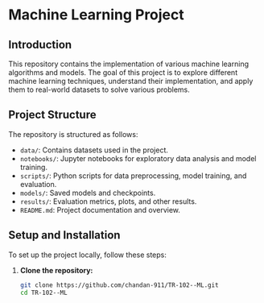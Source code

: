 # Machine Learning Project

## Introduction
This repository contains the implementation of various machine learning algorithms and models. The goal of this project is to explore different machine learning techniques, understand their implementation, and apply them to real-world datasets to solve various problems.

## Project Structure
The repository is structured as follows:

- `data/`: Contains datasets used in the project.
- `notebooks/`: Jupyter notebooks for exploratory data analysis and model training.
- `scripts/`: Python scripts for data preprocessing, model training, and evaluation.
- `models/`: Saved models and checkpoints.
- `results/`: Evaluation metrics, plots, and other results.
- `README.md`: Project documentation and overview.

## Setup and Installation
To set up the project locally, follow these steps:

1. **Clone the repository:**
   ```sh
   git clone https://github.com/chandan-911/TR-102--ML.git
   cd TR-102--ML
